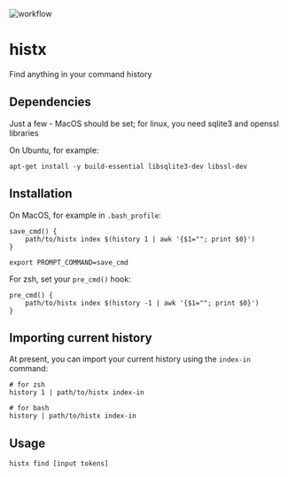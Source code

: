 ![workflow](https://github.com/jkmathes/histx/actions/workflows/c.yml/badge.svg)

# histx
Find anything in your command history

## Dependencies
Just a few - MacOS should be set; for linux, you need sqlite3 and openssl libraries

On Ubuntu, for example:
```
apt-get install -y build-essential libsqlite3-dev libssl-dev
```
## Installation
On MacOS, for example in `.bash_profile`:
```shell
save_cmd() {
    path/to/histx index $(history 1 | awk '{$1=""; print $0}')
}

export PROMPT_COMMAND=save_cmd
```

For zsh, set your `pre_cmd()` hook:
```shell
pre_cmd() {
    path/to/histx index $(history -1 | awk '{$1=""; print $0}')
}
```

## Importing current history

At present, you can import your current history using the `index-in` command:

```shell
# for zsh
history 1 | path/to/histx index-in

# for bash
history | path/to/histx index-in
```

## Usage
```
histx find [input tokens]
```
